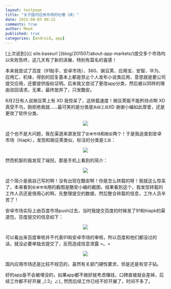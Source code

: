 ```yaml
---
layout: testpage
title: "关于国内应用市场的吐槽（续）"
date: 2015-08-03 00:22
comments: true
author: MewX
published: true
categories: [android, app]
---
```


[上次说到]({{ site.baseurl }}blog/201507/about-app-markets/)提交多个市场均以失败告终，这几天有了新的进展，特别有莫名的喜感！

本来我尝试了百度（91助手、安卓市场）、360、豌豆荚、应用宝、安智、华为、应用汇、机锋，得到的回复基本上都是禁止个人发布小说类应用，意思就是要公司提交应用，还要提供版权证明。后来我又尝试了更改app分类，然后被以同样的理由驳回请求。无果，最终放弃了，只发酷安。

8月2日有人说豌豆荚上有 XD 我惊呆了，这转载速度！豌豆荚能不能矜持点啊 XD 真受不鸟，刚拒绝我就……最可笑的是分类是`系统工具`XD 谢谢小编如此厚爱，还是更改了软件分类、

<center><a href="{{ site.baseurl }}imgs/201508/wandoujia-pull.jpg" target="_blank"><img src="{{ site.baseurl }}imgs/201508/wandoujia-pull.jpg" style="max-width:100%; height:auto;"/></a></center>

这个也不是大问题，我在渠道来源发现了`安卓市场`和`酷安`两个！于是我追查到安卓市场（hiapk），发现和豌豆荚类似，标注的分类是`工具`：

<center><a href="{{ site.baseurl }}imgs/201508/hiapk-pull.jpg" target="_blank"><img src="{{ site.baseurl }}imgs/201508/hiapk-pull.jpg" style="max-width:100%; height:auto;"/></a></center>

然而机智的我发现了端倪，那是手机上看到的简介：

<center><a href="{{ site.baseurl }}imgs/201508/hiapk-merge-info.jpg" target="_blank"><img src="{{ site.baseurl }}imgs/201508/hiapk-merge-info.jpg" style="max-width:100%; height:auto;"/></a></center>

这个简介是我自己写的啊！没有出现在酷安啊！你是怎么转载的呀！我就这么惊呆了，本来看到`安卓市场`用的截图是酷安小编的截图，结果看到这个，我发现转载的工作人员还是很用心的啊，先整理提交的数据，然后整合转载的信息，工作人员辛苦了！

安卓市场实际上由百度市场push过去，当时我提交百度的时候发了91和hiapk的渠道包，百度提交的信息如下：

<center><a href="{{ site.baseurl }}imgs/201508/baidu-info-submitted.jpg" target="_blank"><img src="{{ site.baseurl }}imgs/201508/baidu-info-submitted.jpg" style="max-width:100%; height:auto;"/></a></center>

可以看出来百度审核并不代表91和安卓市场的审核，所以百度和他们都没过的话，就没必要单独去提交了，反而造成信息泄露 =。=

<center><a href="{{ site.baseurl }}imgs/201508/baidu-push-status.jpg" target="_blank"><img src="{{ site.baseurl }}imgs/201508/baidu-push-status.jpg" style="max-width:100%; height:auto;"/></a></center>

国内应用市场还是比较不规范的，虽然有关部门硬性要求，但是还是有空子钻。

好的app是不会被埋没的，如果app都不做好就考虑赚钱，口碑直接就会差掉，后续工作都不好开展 \_(:3」∠)\_ 然而后续工作已经不好开展了，时间不多了。
